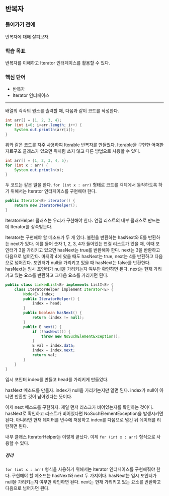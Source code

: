 ## 반복자

### 들어가기 전에
반복자에 대해 살펴보자.

### 학습 목표
반복자를 이해하고 Iterator 인터페이스를 활용할 수 있다.

### 핵심 단어
- 반복자 
- Iterator 인터페이스

---
배열의 각각의 원소를 출력할 때, 다음과 같이 코드를 작성한다.
```java
int arr[] = {1, 2, 3, 4};
for (int i=0; i<arr.length; i++) {
    System.out.println(arr[i]);
}
```
위와 같은 코드를 자주 사용하여 Iterable 반복자를 만들었다. Iterable을 구현한 어떠한 자료구조 클래스가 있으면 위처럼 쓰지 않고 다른 방법으로 사용할 수 있다.
```java
int arr[] = {1, 2, 3, 4, 5};
for (int x : arr) {
    System.out.println(x);
}
```
두 코드는 같은 일을 한다. `for (int x : arr)`  형태로 코드를 객체에서 동작하도록 하기 위해서는 Iterator 인터페이스를 구현해야 한다.

```java
public Iterator<E> iterator() {
	return new IteratorHelper();
}
```
IteratorHelper 클래스는 우리가 구현해야 한다. 연결 리스트의 내부 클래스로 만드는데 Iterator를 상속받는다.

Iterator는 구현해야 할 메소드가 두 개 있다. 불린을 반환하는 hasNext와 E를 반환하는 next가 있다. 예를 들어 숫자 1, 2, 3, 4가 들어있는 연결 리스트가 있을 때, 이때 포인터가 3을 가리키고 있으면 hasNext는 true를 반환해야 한다. next는 3을 반환하고 다음으로 넘어간다. 마지막 4에 왔을 때도 hasNext는 true, next는 4를 반환하고 다음으로 넘어간다. 포인터가 null을 가리키고 있을 때 hasNext는 false를 반환한다. hasNext는 임시 포인터가 null을 가리키는지 여부만 확인하면 된다. next는 현재 가리키고 있는 요소를 반환하고 그다음 요소를 가리키면 된다.
```java
public class LinkedList<E> implements ListI<E> {
    class IteratorHelper implement Iterator<E> {
        Node<E> index;
        public IteratorHelper() {
            index = head;
        }
        public boolean hasNext() {
            return (index != null);
        }
        public E next() {
            if (!hasNext()) {
            	throw new NoSuchElementException();
            }
            E val = index.data;
            index = index.next;
            return val;
        }
    }
}
```
임시 포인터 index를 만들고 head를 가리키게 만들었다.

hasNext 메소드를 만들자. index가 null을 가리키는지만 알면 된다. index가 null이 아니면 반환할 것이 남아있다는 뜻이다.

이제 next 메소드를 구현하자. 제일 먼저 리스크가 비어있는지를 확인하는 것이다. hasNext로 확인하고 리스트가 비어있다면 NoSuchElementException을 발생시키면 된다. 아니라면 현재 데이터를 변수에 저장하고 index를 다음으로 넘긴 뒤 데이터를 리턴하면 된다.

내부 클래스 IteratorHelper는 이렇게 끝났다. 이제 `for (int x : arr)`  형식으로 사용할 수 있다.

##### 정리
`for (int x : arr)` 형식을 사용하기 위해서는 Iterator 인터페이스를 구현해줘야 한다. 구현해야 할 메소드는 hasNext와 next 두 가지이다. hasNext는 임시 포인터가 null을 가리키는지 여부만 확인하면 된다. next는 현재 가리키고 있는 요소를 반환하고 다음으로 넘어가면 된다.
